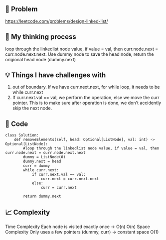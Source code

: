 ## 🧩 Problem
https://leetcode.com/problems/design-linked-list/

## 💭 My thinking process
loop through the linkedlist node value, if value = val, then curr.node.next = curr.node.next.next. Use dummy node to save the head node, return the origional head node (dummy.next)

## 💡 Things I have challenges with
1. out of boundary. If we have curr.next.next, for while loop, it needs to be while curr.next
2. If curr.next.val == val, we perform the operation, else we move the curr pointer. This is to make sure after operation is done, we don't accidently skip the next node. 

## 🧠 Code
```
class Solution:
    def removeElements(self, head: Optional[ListNode], val: int) -> Optional[ListNode]:
        #loop through the linkedlist node value, if value = val, then curr.node.next = curr.node.next.next
        dummy = ListNode(0)
        dummy.next = head
        curr = dummy
        while curr.next:
            if curr.next.val == val:
                curr.next = curr.next.next
            else: 
                curr = curr.next
        
        return dummy.next
```

## 📈 Complexity
Time Complexity	Each node is visited exactly once → O(n)	O(n)
Space Complexity	Only uses a few pointers (dummy, curr) → constant space	O(1)